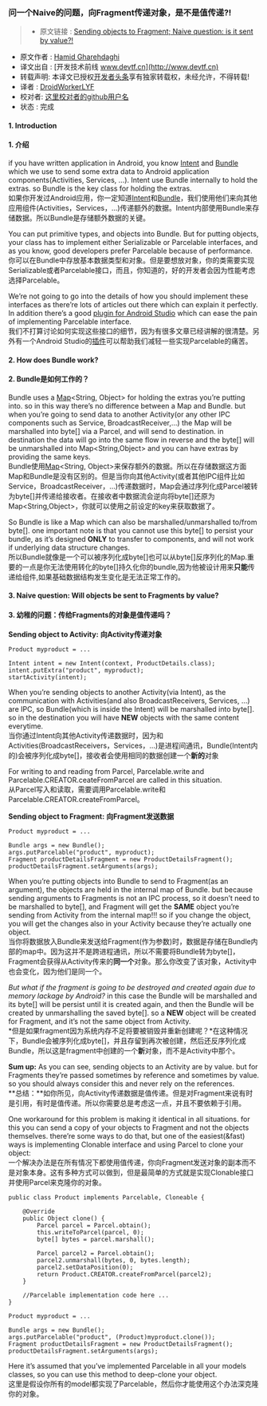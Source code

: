 ### 问一个Naive的问题，向Fragment传递对象，是不是值传递?! 
> * 原文链接 : [Sending objects to Fragment; Naive question: is it sent by value?!](https://medium.com/@hamidgh/sending-objects-to-fragment-naive-question-is-it-sent-by-value-ddaaa19fa42d#.2t5oq6p9t)
* 原文作者 : [Hamid Gharehdaghi](https://medium.com/@hamidgh)
* 译文出自 : [开发技术前线 www.devtf.cn](http://www.devtf.cn)
* 转载声明: 本译文已授权[开发者头条](http://toutiao.io/download)享有独家转载权，未经允许，不得转载!
* 译者 : [DroidWorkerLYF](https://github.com/DroidWorkerLYF) 
* 校对者: [这里校对者的github用户名](github链接)  
* 状态 :  完成

#### 1. Introduction 
#### 1. 介绍

if you have written application in Android, you know
[Intent](http://developer.android.com/reference/android/content/Intent.html) and
[Bundle](http://developer.android.com/reference/android/os/Bundle.html) which we use to send some extra data to Android
application components(Activities, Services, …). Intent use Bundle
internally to hold the extras. so Bundle is the key class for holding
the extras.  
如果你开发过Android应用，你一定知道[Intent](http://developer.android.com/reference/android/content/Intent.html)和[Bundle](http://developer.android.com/reference/android/os/Bundle.html)，我们使用他们来向其他应用组件(Activities，Services，...)传递额外的数据。Intent内部使用Bundle来存储数据。所以Bundle是存储额外数据的关键。

You can put primitive types, and objects into Bundle. But for putting
objects, your class has to implement either Serializable or Parcelable
interfaces, and as you know, good developers prefer Parcelable because
of performance.  
你可以在Bundle中存放基本数据类型和对象。但是要想放对象，你的类需要实现Serializable或者Parcelable接口，而且，你知道的，好的开发者会因为性能考虑选择Parcelable。

We’re not going to go into the details of how you should implement these
interfaces as there’re lots of articles out there which can explain it
perfectly. In addition there’s a good [plugin for Android
Studio](https://github.com/mcharmas/android-parcelable-intellij-plugin) which can ease the pain of implementing Parcelable
interface.  
我们不打算讨论如何实现这些接口的细节，因为有很多文章已经讲解的很清楚。另外有一个Android Studio的[插件](https://github.com/mcharmas/android-parcelable-intellij-plugin)可以帮助我们减轻一些实现Parcelable的痛苦。

#### 2. How does Bundle work? 
#### 2. Bundle是如何工作的？

Bundle uses a
[Map](http://developer.android.com/reference/java/util/Map.html)<String, Object> for holding the extras you’re
putting into. so in this way there’s no difference between a Map and
Bundle. but when you’re going to send data to another Activity(or any
other IPC components such as Service, BroadcastReceiver,…) the Map will
be marshalled into byte\[\] via a Parcel, and will send to destination.
in destination the data will go into the same flow in reverse and the
byte\[\] will be unmarshalled into Map<String,Object> and you can
have extras by providing the same keys.  
Bundle使用[Map](http://developer.android.com/reference/java/util/Map.html)<String, Object>来保存额外的数据。所以在存储数据这方面Map和Bundle是没有区别的。但是当你向其他Activity(或者其他IPC组件比如Service，BroadcastReceiver，...)传递数据时，Map会通过序列化成Parcel被转为byte[]并传递给接收者。在接收者中数据流会逆向将byte[]还原为Map<String,Object>，你就可以使用之前设定的key来获取数据了。

So Bundle is like a Map which can also be marshalled/unmarshalled
to/from byte\[\]. one important note is that you cannot use this
byte\[\] to persist your bundle, as it’s designed **ONLY** to transfer
to components, and will not work if underlying data structure changes.   
所以Bundle就像是一个可以被序列化成byte[]也可以从byte[]反序列化的Map.重要的一点是你无法使用转化的byte[]持久化你的bundle,因为他被设计用来**只能**传递给组件,如果基础数据结构发生变化是无法正常工作的。

#### 3. Naive question: Will objects be sent to Fragments by value?
#### 3. 幼稚的问题：传给Fragments的对象是值传递吗？

**Sending object to Activity:**
**向Activity传递对象**

	Product myproduct = ...

	Intent intent = new Intent(context, ProductDetails.class);
	intent.putExtra("product", myproduct);
	startActivity(intent);

When you’re sending objects to another Activity(via Intent), as the
communication with Activities(and also BroadcastReceivers, Services, …)
are IPC, so Bundle(which is inside the Intent) will be marshalled into
byte\[\]. so in the destination you will have **NEW** objects with the
same content everytime.  
当你通过Intent向其他Activity传递数据时，因为和Activities(BroadcastReceivers，Services，...)是进程间通讯，Bundle(Intent内的)会被序列化成byte[]，接收者会使用相同的数据创建一个**新的**对象

For writing to and reading from Parcel, Parcelable.write and
Parcelable.CREATOR.ceateFromParcel are called in this situation.  
从Parcel写入和读取，需要调用Parcelable.write和Parcelable.CREATOR.createFromParcel。

**Sending object to Fragment:**
**向Fragment发送数据**

	Product myproduct = ...

	Bundle args = new Bundle();
	args.putParcelable("product", myproduct);
	Fragment productDetailsFragment = new ProductDetailsFragment();
	productDetailsFragment.setArguments(args);

When you’re putting objects into Bundle to send to Fragment(as an
argument), the objects are held in the internal map of Bundle. but
because sending arguments to Fragments is not an IPC process, so it
doesn’t need to be marshalled to byte\[\], and Fragment will get the
**SAME** object you’re sending from Activity from the internal map!!! so
if you change the object, you will get the changes also in your Activity
because they’re actually one object.  
当你将数据放入Bundle来发送给Fragment(作为参数)时，数据是存储在Bundle内部的map中。因为这并不是跨进程通讯，所以不需要将Bundle转为byte[]，Fragment会获得从Activity传来的**同一个**对象。那么你改变了该对象，Activity中也会变化，因为他们是同一个。

*But what if the fragment is going to be destroyed and created again due
to memory lackage by Android?* in this case the Bundle will be
marshalled and its byte\[\] will be persist until it is created again,
and then the Bundle will be created by unmarshalling the saved byte\[\].
so a **NEW** object will be created for Fragment, and it’s not the same
object from Activity.  
*但是如果fragment因为系统内存不足将要被销毁并重新创建呢？*在这种情况下，Bundle会被序列化成byte[]，并且存留到再次被创建，然后还反序列化成Bundle，所以这是fragment中创建的一个**新**对象，而不是Activity中那个。

**Sum up:** As you can see, sending objects to an Activity are by value.
but for Fragments they’re passed sometimes by reference and sometimes by
value. so you should always consider this and never rely on the
references.  
**总结：**如你所见，向Activity传递数据是值传递。但是对Fragment来说有时是引用，有时是值传递。所以你需要总是考虑这一点，并且不要依赖于引用。

One workaround for this problem is making it identical in all
situations. for this you can send a copy of your objects to Fragment and
not the objects themselves. there’re some ways to do that, but one of
the easiest(&fast) ways is implementing Clonable interface and using
Parcel to clone your object:  
一个解决办法是在所有情况下都使用值传递，你向Fragment发送对象的副本而不是对象本身。这有多种方式可以做到，但是最简单的方式就是实现Clonable接口并使用Parcel来克隆你的对象。

	public class Product implements Parcelable, Cloneable {

    	@Override
    	public Object clone() {
        	Parcel parcel = Parcel.obtain();
        	this.writeToParcel(parcel, 0);
        	byte[] bytes = parcel.marshall();

        	Parcel parcel2 = Parcel.obtain();
        	parcel2.unmarshall(bytes, 0, bytes.length);
        	parcel2.setDataPosition(0);
        	return Product.CREATOR.createFromParcel(parcel2);
    	}

    	//Parcelable implementation code here ...
	}

	Product myproduct = ...

	Bundle args = new Bundle();
	args.putParcelable("product", (Product)myproduct.clone());
	Fragment productDetailsFragment = new ProductDetailsFragment();
	productDetailsFragment.setArguments(args);

Here it’s assumed that you’ve implemented Parcelable in all your models
classes, so you can use this method to deep-clone your object.  
这里是假设你所有的model都实现了Parcelable，然后你才能使用这个办法深克隆你的对象。
